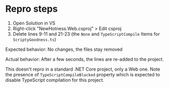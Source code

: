 # Repro steps

1. Open Solution in VS
2. Right-click "NewHotness.Web.csproj" > Edit csproj
3. Delete lines 9-11 and 21-23 (the `None` and `TypeScriptCompile` Items for `ScriptyGoodness.ts`)

Expected behavior: No changes, the files stay removed

Actual behavior: After a few seconds, the lines are re-added to the project.

This doesn't repro in a standard .NET Core project, only a Web one. Note the presence of `TypeScriptCompileBlocked` property which is expected to disable TypeScript compilation for this project.
